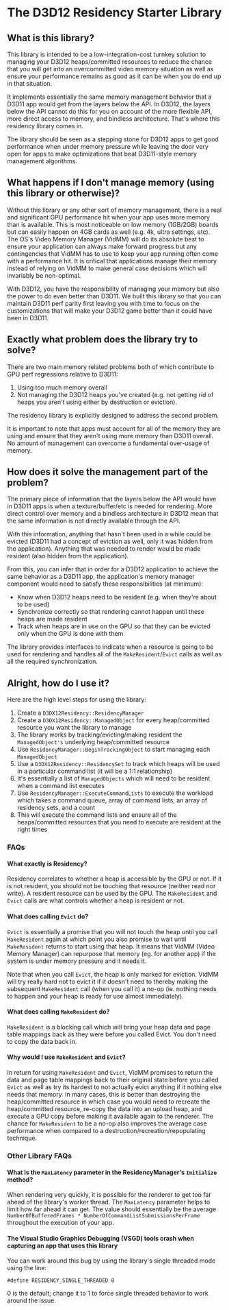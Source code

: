 # The D3D12 Residency Starter Library

## What is this library?
This library is intended to be a low-integration-cost turnkey solution to managing your D3D12 heaps/committed resources to reduce the chance that you will get into an overcommitted video memory situation as well as ensure your performance remains as good as it can be when you do end up in that situation.

It implements essentially the same memory management behavior that a D3D11 app would get from the layers below the API.  In D3D12, the layers below the API cannot do this for you on account of the more flexible API, more direct access to memory, and bindless architecture.  That's where this residency library comes in.

The library should be seen as a stepping stone for D3D12 apps to get good performance when under memory pressure while leaving the door very open for apps to make optimizations that beat D3D11-style memory management algorithms.

## What happens if I don't manage memory (using this library or otherwise)?
Without this library or any other sort of memory management, there is a real and significant GPU performance hit when your app uses more memory than is available.  This is most noticeable on low memory (1GB/2GB) boards but can easily happen on 4GB cards as well (e.g. 4k, ultra settings, etc).  The OS's Video Memory Manager (VidMM) will do its absolute best to ensure your application can always make forward progress but any contingencies that VidMM has to use to keep your app running often come with a performance hit.  It is critical that applications manage their memory instead of relying on VidMM to make general case decisions which will invariably be non-optimal.

With D3D12, you have the responsibility of managing your memory but also the power to do even better than D3D11.  We built this library so that you can maintain D3D11 perf parity first leaving you with time to focus on the customizations that will make your D3D12 game better than it could have been in D3D11.

## Exactly what problem does the library try to solve?
There are two main memory related problems both of which contribute to GPU perf regressions relative to D3D11:

1. Using too much memory overall
2. Not managing the D3D12 heaps you've created (e.g. not getting rid of heaps you aren't using either by destruction or eviction).

The residency library is explicitly designed to address the second problem.

It is important to note that apps must account for all of the memory they are using and ensure that they aren't using more memory than D3D11 overall.  No amount of management can overcome a fundamental over-usage of memory.

## How does it solve the management part of the problem?
The primary piece of information that the layers below the API would have in D3D11 apps is when a texture/buffer/etc is needed for rendering.  More direct control over memory and a bindless architecture in D3D12 mean that the same information is not directly available through the API.

With this information, anything that hasn't been used in a while could be evicted (D3D11 had a concept of eviction as well, only it was hidden from the application).  Anything that was needed to render would be made resident (also hidden from the application).

From this, you can infer that in order for a D3D12 application to achieve the same behavior as a D3D11 app, the application's memory manager component would need to satisfy these responsibilities (at minimum):

* Know when D3D12 heaps need to be resident (e.g. when they're about to be used)
* Synchronize correctly so that rendering cannot happen until these heaps are made resident
* Track when heaps are in use on the GPU so that they can be evicted only when the GPU is done with them

The library provides interfaces to indicate when a resource is going to be used for rendering and handles all of the ```MakeResident```/```Evict``` calls as well as all the required synchronization.

## Alright, how do I use it?
Here are the high level steps for using the library:

1. Create a ```D3DX12Residency::ResidencyManager```
2. Create a ```D3DX12Residency::ManagedObject``` for every heap/committed resource you want the library to manage
  1. The library works by tracking/evicting/making resident the ```ManagedObject's``` underlying heap/committed resource
3. Use ```ResidencyManager::BeginTrackingObject``` to start managing each ```ManagedObject```
4. Use a ```D3DX12Residency::ResidencySet``` to track which heaps will be used in a particular command list (it will be a 1:1 relationship)
  1. It's essentially a list of ```ManagedObjects``` which will need to be resident when a command list executes
5. Use ```ResidencyManager::ExecuteCommandLists``` to execute the workload which takes a command queue, array of command lists, an array of residency sets, and a count
  1. This will execute the command lists and ensure all of the heaps/committed resources that you need to execute are resident at the right times

### FAQs

#### What exactly is Residency?
Residency correlates to whether a heap is accessible by the GPU or not.  If it is not resident, you should not be touching that resource (neither read nor write).  A resident resource can be used by the GPU.  The ```MakeResident``` and ```Evict``` calls are what controls whether a heap is resident or not.

#### What does calling ```Evict``` do?
```Evict``` is essentially a promise that you will not touch the heap until you call ```MakeResident``` again at which point you also promise to wait until ```MakeResident``` returns to start using that heap.  It means that VidMM (Video Memory Manager) can repurpose that memory (eg. for another app) if the system is under memory pressure and it needs it.

Note that when you call ```Evict```, the heap is only marked for eviction.  VidMM will try really hard not to evict it if it doesn't need to thereby making the subsequent ```MakeResident``` call (when you call it) a no-op (ie. nothing needs to happen and your heap is ready for use almost immediately).

#### What does calling ```MakeResident``` do?
```MakeResident``` is a blocking call which will bring your heap data and page table mappings back as they were before you called Evict.  You don't need to copy the data back in.

#### Why would I use ```MakeResident``` and ```Evict```?
In return for using ```MakeResident``` and ```Evict```, VidMM promises to return the data and page table mappings back to their original state before you called ```Evict``` as well as try its hardest to not actually evict anything if it nothing else needs that memory.  In many cases, this is better than destroying the heap/committed resource in which case you would need to recreate the heap/committed resource, re-copy the data into an upload heap, and execute a GPU copy before making it available again to the renderer.  The chance for ```MakeResident``` to be a no-op also improves the average case performance when compared to a destruction/recreation/repopulating technique.

### Other Library FAQs

#### What is the ```MaxLatency``` parameter in the ResidencyManager's ```Initialize``` method?
When rendering very quickly, it is possible for the renderer to get too far ahead of the library's worker thread.  The ```MaxLatency``` parameter helps to limit how far ahead it can get.  The value should essentially be the average ```NumberOfBufferedFrames * NumberOfCommandListSubmissionsPerFrame``` throughout the execution of your app.

#### The Visual Studio Graphics Debugging (VSGD) tools crash when capturing an app that uses this library
You can work around this bug by using the library's single threaded mode using the line:
```
#define RESIDENCY_SINGLE_THREADED 0
```
0 is the default; change it to 1 to force single threaded behavior to work around the issue.
